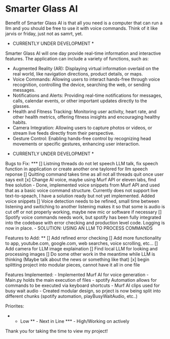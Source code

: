 # Smarter Glass AI

Benefit of Smarter Glass AI is that all you need is a computer that can run a llm and you should be free to use it with voice
commands. Think of it like jarvis or friday, just not as samrt, yet.

* CURRENTLY UNDER DEVELOPMENT *

Smarter Glass AI will one day provide real-time information and interactive features. The application can include a variety of functions, such as:

- Augmented Reality (AR): Displaying virtual information overlaid on the real world, like navigation directions, product details, or maps.
- Voice Commands: Allowing users to interact hands-free through voice recognition, controlling the device, searching the web, or sending messages.
- Notifications and Alerts: Providing real-time notifications for messages, calls, calendar events, or other important updates directly to the glasses.
- Health and Fitness Tracking: Monitoring user activity, heart rate, and other health metrics, offering fitness insights and encouraging healthy habits.
- Camera Integration: Allowing users to capture photos or videos, or stream live feeds directly from their perspective.
- Gesture Control: Enabling hands-free control by recognizing head movements or specific gestures, enhancing user interaction.

* CURRENTLY UNDER DEVELOPMENT *

Bugs to Fix: ***
[] Listning threads do not let speech LLM talk, fix speech function in application or create another one taylored for llm speech reponse
[] Quitting command takes time as all not all threads quit once user says exit
[x] Change AI voice, maybe using Murf API or eleven labs, find free solution
    - Done, implemented voice snippets from Murf API and used that as a basic voice command structure. Currently does not support
        live text-to-speach, I have a solution ready but not yet implemented. Added voice snippets 
[] Voice detection needs to be refined, small time between listening and switiching to another listening makes it so that some is
audio is cut off or not properly working, maybe new mic or software if necessary
[] Spotify voice commands needs work, but spotify has been fully integrated into the codebase with error checking and production
level code. Logging is now in place. 
    - SOLUTION: USING AN LLM TO PROCESS COMMANDS

Features to Add: **
[] Add refined error checking 
[] Add more functionality to app, youtube.com, google.com, web searches, voice scrolling, etc... 
[] Add camera for LLM image explaination
[] Find local LLM for looking and processing images
[] Do some other work in the meantime while LLM is thinking (Maybe talk about the news or something like that)
[x] begin splitting project into modular pieces, cannot have it all in one file


Features Implemented:
    - Implemented Murf AI for voice generation
    - Main.py holds the main execution of files
    - spotify Automation allows for commands to be executed via keyboard shortcuts
    - Murf AI clips used for busy wait audio
    - Created modular design, so prject is now being split into different chunks (spotify automation, playBusyWaitAudio, etc..)
    

Priorites: 
* - Low
** - Next in Line
*** - High/Working on actively


Thank you for taking the time to view my project! 